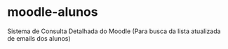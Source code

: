 # moodle-alunos
Sistema de Consulta Detalhada do Moodle (Para busca da lista atualizada de emails dos alunos)
